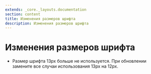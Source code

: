 ```yaml
---
extends: _core._layouts.documentation
section: content
title: Изменения размеров шрифта
description: Изменения размеров шрифта
---
```


# Изменения размеров шрифта

* Размер шрифта 13px больше не используется. При обновлении замените все случаи использования 13px на 12px.
